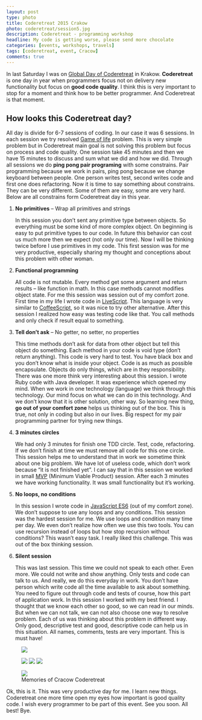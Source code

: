 ```yaml
---
layout: post
type: photo
title: Coderetreat 2015 Crakow
photo: coderetreat/session5.jpg
description: Coderetreat - programming workshop
headline: My code is getting worse, please send more chocolate
categories: [events, workshops, travels]
tags: [coderetreat, event, Cracow]
comments: true
---
```


In last Saturday I was on [Global Day of Coderetreat](https://www.coderetreat.org/) in Krakow. **Coderetreat** is one day in year when programmers focus not on delivery new functionality but focus on **good code quality**. I think this is very important to stop for a moment and think how to be better programmer. And Coderetreat is that moment.

## How looks this Coderetreat day?

All day is divide for 6-7 sessions of coding. In our case it was 6 sessions. In each session we try resolved [Game of life](https://en.wikipedia.org/wiki/Conway%27s_Game_of_Life) problem. This is very simple problem but in Coderetreat main goal is not solving this problem but focus on process and code quality. One session take 45 minutes and then we have 15 minutes to discuss and sum what we did and how we did. Through all sessions we do **ping pong pair programing** with some constrains. Pair programming because we work in pairs, ping pong because we change keyboard between people. One person writes test, second writes code and first one does refactoring. Now it is time to say something about constrains. They can be very different. Some of them are easy, some are very hard. Below are all constrains form Coderetreat day in this year.

1. **No primitives** – Wrap all primitives and strings

    In this session you don’t sent any primitive type between objects. So everything must be some kind of more complex object. On beginning is easy to put primitive types to our code. In future this behavior can cost us much more then we expect (not only our time). Now I will be thinking twice before I use primitives in my code. This first session was for me very productive, especially sharing my thought and conceptions about this problem with other woman.

2. **Functional programming**

    All code is not mutable. Every method get some argument and return results – like function in math. In this case methods cannot modifies object state. For me this session was session out of my comfort zone. First time in my life I wrote code in [LiveScript](http://livescript.net/). This language is very similar to [CoffeeScript](https://coffeescript.org/), so it was nice to try other alternative. After this session I realized how easy was testing code like that. You call methods and only check if result equal to something.

3. **Tell don’t ask** – No getter, no setter, no properties

    This time methods don’t ask for data from other object but tell this object do something. Each method in your code is void type (don’t return anything). This code is very hard to test. You have black box and you don’t know what is inside your object. Code is as much as possible encapsulate. Objects do only things, which are in they responsibility. There was one more think very interesting about this session. I wrote Ruby code with Java developer. It was experience which opened my mind. When we work in one technology (language) we think through this technology. Our mind focus on what we can do in this technology. And we don’t know that it is other solution, other way. So learning new thing, **go out of your comfort zone** helps us thinking out of the box. This is true, not only in coding but also in our lives. Big respect for my pair programming partner for trying new things.

4. **3 minutes circles**

    We had only 3 minutes for finish one TDD circle. Test, code, refactoring. If we don’t finish at time we must remove all code for this one circle. This session helps me to understand that in work we sometime think about one big problem. We have lot of useless code, which don’t work because “it is not finished yet”. I can say that in this session we worked in small [MVP](https://en.wikipedia.org/wiki/Minimum_viable_product) (Minimum Viable Product) session. After each 3 minutes we have working functionality. It was small functionality but it’s working.

5. **No loops, no conditions**

    In this session I wrote code in [JavaScript ES6](http://es6-features.org/) (out of my comfort zone). We don’t suppose to use any loops and any conditions. This session was the hardest session for me. We use loops and condition many time per day. We even don’t realize how often we use this two tools. You can use recursion instead of loops but how stop recursion without conditions? This wasn’t easy task. I really liked this challenge. This was out of the box thinking session.

6. **Silent session**

    This was last session. This time we could not speak to each other. Even more. We could not write and show anything. Only tests and code can talk to us. And really, we do this everyday in work. You don’t have person which write code all the time available to ask about something. You need to figure out through code and tests of course, how this part of application work. In this session I worked with my best friend. I thought that we know each other so good, so we can read in our minds. But when we can not talk, we can not also choose one way to resolve problem. Each of us was thinking about this problem in different way. Only good, descriptive test and good, descriptive code can help us in this situation. All names, comments, tests are very important. This is must have!

<figure>
  <a href="{{ site.baseurl_root }}/images/coderetreat/first-session.jpg"><img src="{{ site.baseurl_root }}/images/coderetreat/first-session.jpg"></a>
</figure>
<figure class="third">
  <a href="{{ site.baseurl_root }}/images/coderetreat/summary.jpg"><img src="{{ site.baseurl_root }}/images/coderetreat/summary.jpg"></a>
  <a href="{{ site.baseurl_root }}/images/coderetreat/summary2.jpg"><img src="{{ site.baseurl_root }}/images/coderetreat/summary2.jpg"></a>
  <a href="{{ site.baseurl_root }}/images/coderetreat/summary3.jpg"><img src="{{ site.baseurl_root }}/images/coderetreat/summary3.jpg"></a>
</figure>
<figure>
  <a href="{{ site.baseurl_root }}/images/coderetreat/session5.jpg"><img src="{{ site.baseurl_root }}/images/coderetreat/session5.jpg"></a>
  <figcaption>Memories of Cracow Coderetreat</figcaption>
</figure>

Ok, this is it. This was very productive day for me. I learn new things. Coderetreat one more time open my eyes how important is good quality code. I wish every programmer to be part of this event. See you soon. All best! Bye.

